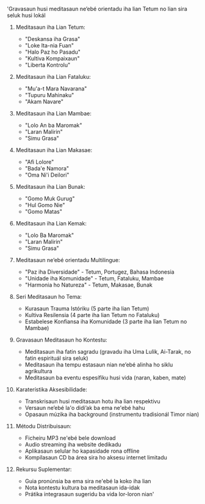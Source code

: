 'Gravasaun husi meditasaun ne’ebé orientadu iha lian Tetum no lian sira seluk husi lokál

1. Meditasaun iha Lian Tetum:
   - "Deskansa iha Grasa"
   - "Loke Ita-nia Fuan"
   - "Halo Paz ho Pasadu"
   - "Kultiva Kompaixaun"
   - "Liberta Kontrolu"

2. Meditasaun iha Lian Fataluku:
   - "Mu'a-t Mara Navarana" 
   - "Tupuru Mahinaku" 
   - "Akam Navare" 

3. Meditasaun iha Lian Mambae:
   - "Lolo An ba Maromak"
   - "Laran Malirin"
   - "Simu Grasa" 

4. Meditasaun iha Lian Makasae:
   - "Afi Lolore"
   - "Bada'e Namora" 
   - "Oma Ni'i Deilori" 

5. Meditasaun iha Lian Bunak:
   - "Gomo Muk Gurug"
   - "Hul Gomo Nie"
   - "Gomo Matas" 

6. Meditasaun iha Lian Kemak:
   - "Lolo Ba Maromak"
   - "Laran Malirin" 
   - "Simu Grasa" 

7. Meditasaun ne’ebé orientadu Multilingue:
   - "Paz iha Diversidade" - Tetum, Portugez, Bahasa Indonesia
   - "Unidade iha Komunidade" - Tetum, Fataluku, Mambae
   - "Harmonia ho Natureza" - Tetum, Makasae, Bunak

8. Seri Meditasaun ho Tema:
   - Kurasaun Trauma Istóriku (5 parte iha lian Tetum)
   - Kultiva Resilensia (4 parte iha lian Tetum no Fataluku)
   - Estabelese Konfiansa iha Komunidade (3 parte iha lian Tetum no Mambae)

9. Gravasaun Meditasaun ho Kontestu:
   - Meditasaun iha fatin sagradu (gravadu iha Uma Lulik, Ai-Tarak, no fatin espirituál sira seluk)
   - Meditasaun iha tempu estasaun nian ne’ebé alinha ho siklu agrikultura
   - Meditasaun ba eventu espesífiku husi vida (naran, kaben, mate)

10. Karaterístika Aksesibilidade:
    - Transkrisaun husi meditasaun hotu iha lian respektivu
    - Versaun ne’ebé la'o didi’ak ba ema ne'ebé hahu
    - Opasaun múzika iha background (instrumentu tradisionál Timor nian)

11. Métodu Distribuisaun:
    - Ficheiru MP3 ne'ebé bele download
    - Audio streaming iha website dedikadu
    - Aplikasaun selular ho kapasidade rona offline
    - Kompilasaun CD ba área sira ho aksesu internet limitadu

12. Rekursu Suplementar:
    - Guia pronúnsia ba ema sira ne'ebé la koko iha lian
    - Nota kontestu kultura ba meditasaun ida-idak
    - Prátika integrasaun sugeridu ba vida lor-loron nian'